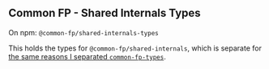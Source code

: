 ## Common FP - Shared Internals Types

On npm: `@common-fp/shared-internals-types`

This holds the types for `@common-fp/shared-internals`, which is separate for
[the same reasons I separated `common-fp-types`](../common-fp-types/readme.md).
